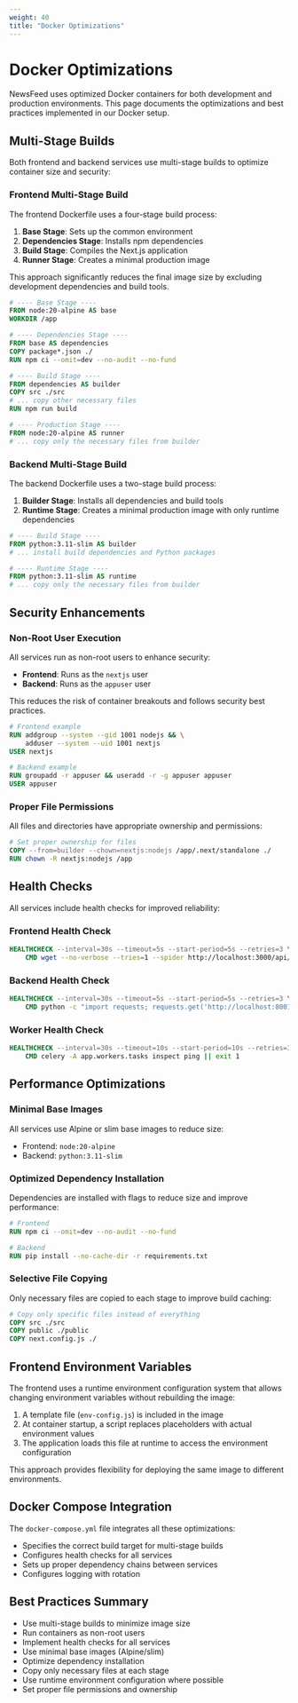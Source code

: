 ```yaml
---
weight: 40
title: "Docker Optimizations"
---
```


# Docker Optimizations

NewsFeed uses optimized Docker containers for both development and production environments. This page documents the optimizations and best practices implemented in our Docker setup.

## Multi-Stage Builds

Both frontend and backend services use multi-stage builds to optimize container size and security:

### Frontend Multi-Stage Build

The frontend Dockerfile uses a four-stage build process:

1. **Base Stage**: Sets up the common environment
2. **Dependencies Stage**: Installs npm dependencies
3. **Build Stage**: Compiles the Next.js application
4. **Runner Stage**: Creates a minimal production image

This approach significantly reduces the final image size by excluding development dependencies and build tools.

```dockerfile
# ---- Base Stage ----
FROM node:20-alpine AS base
WORKDIR /app

# ---- Dependencies Stage ----
FROM base AS dependencies
COPY package*.json ./
RUN npm ci --omit=dev --no-audit --no-fund

# ---- Build Stage ----
FROM dependencies AS builder
COPY src ./src
# ... copy other necessary files
RUN npm run build

# ---- Production Stage ----
FROM node:20-alpine AS runner
# ... copy only the necessary files from builder
```

### Backend Multi-Stage Build

The backend Dockerfile uses a two-stage build process:

1. **Builder Stage**: Installs all dependencies and build tools
2. **Runtime Stage**: Creates a minimal production image with only runtime dependencies

```dockerfile
# ---- Build Stage ----
FROM python:3.11-slim AS builder
# ... install build dependencies and Python packages

# ---- Runtime Stage ----
FROM python:3.11-slim AS runtime
# ... copy only the necessary files from builder
```

## Security Enhancements

### Non-Root User Execution

All services run as non-root users to enhance security:

- **Frontend**: Runs as the `nextjs` user
- **Backend**: Runs as the `appuser` user

This reduces the risk of container breakouts and follows security best practices.

```dockerfile
# Frontend example
RUN addgroup --system --gid 1001 nodejs && \
    adduser --system --uid 1001 nextjs
USER nextjs

# Backend example
RUN groupadd -r appuser && useradd -r -g appuser appuser
USER appuser
```

### Proper File Permissions

All files and directories have appropriate ownership and permissions:

```dockerfile
# Set proper ownership for files
COPY --from=builder --chown=nextjs:nodejs /app/.next/standalone ./
RUN chown -R nextjs:nodejs /app
```

## Health Checks

All services include health checks for improved reliability:

### Frontend Health Check

```dockerfile
HEALTHCHECK --interval=30s --timeout=5s --start-period=5s --retries=3 \
    CMD wget --no-verbose --tries=1 --spider http://localhost:3000/api/health || exit 1
```

### Backend Health Check

```dockerfile
HEALTHCHECK --interval=30s --timeout=5s --start-period=5s --retries=3 \
    CMD python -c "import requests; requests.get('http://localhost:8001/api/health')" || exit 1
```

### Worker Health Check

```dockerfile
HEALTHCHECK --interval=30s --timeout=10s --start-period=10s --retries=3 \
    CMD celery -A app.workers.tasks inspect ping || exit 1
```

## Performance Optimizations

### Minimal Base Images

All services use Alpine or slim base images to reduce size:

- Frontend: `node:20-alpine`
- Backend: `python:3.11-slim`

### Optimized Dependency Installation

Dependencies are installed with flags to reduce size and improve performance:

```dockerfile
# Frontend
RUN npm ci --omit=dev --no-audit --no-fund

# Backend
RUN pip install --no-cache-dir -r requirements.txt
```

### Selective File Copying

Only necessary files are copied to each stage to improve build caching:

```dockerfile
# Copy only specific files instead of everything
COPY src ./src
COPY public ./public
COPY next.config.js ./
```

## Frontend Environment Variables

The frontend uses a runtime environment configuration system that allows changing environment variables without rebuilding the image:

1. A template file (`env-config.js`) is included in the image
2. At container startup, a script replaces placeholders with actual environment values
3. The application loads this file at runtime to access the environment configuration

This approach provides flexibility for deploying the same image to different environments.

## Docker Compose Integration

The `docker-compose.yml` file integrates all these optimizations:

- Specifies the correct build target for multi-stage builds
- Configures health checks for all services
- Sets up proper dependency chains between services
- Configures logging with rotation

## Best Practices Summary

- Use multi-stage builds to minimize image size
- Run containers as non-root users
- Implement health checks for all services
- Use minimal base images (Alpine/slim)
- Optimize dependency installation
- Copy only necessary files at each stage
- Use runtime environment configuration where possible
- Set proper file permissions and ownership 